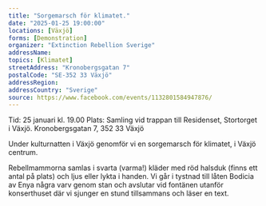 ```yaml
---
title: "Sorgemarsch för klimatet."
date: "2025-01-25 19:00:00"
locations: [Växjö]
forms: [Demonstration]
organizer: "Extinction Rebellion Sverige"
addressName: 
topics: [Klimatet]
streetAddress: "Kronobergsgatan 7"
postalCode: "SE-352 33 Växjö"
addressRegion:
addressCountry: "Sverige"
source: https://www.facebook.com/events/1132801584947876/
---
```

Tid: 25 januari kl. 19.00 
Plats: Samling vid trappan till Residenset, Stortorget i Växjö. Kronobergsgatan 7, 352 33 Växjö
 
Under kulturnatten i Växjö genomför vi en sorgemarsch för klimatet, i Växjö centrum. 

Rebellmammorna samlas i svarta (varma!) kläder med röd halsduk (finns ett antal på plats) och ljus eller lykta i handen. Vi går i tystnad till låten Bodicia av Enya några varv genom stan och avslutar vid fontänen utanför konserthuset där vi sjunger en stund tillsammans och läser en text.
